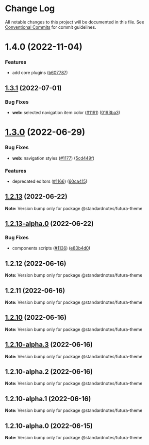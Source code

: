 # Change Log

All notable changes to this project will be documented in this file.
See [Conventional Commits](https://conventionalcommits.org) for commit guidelines.

# 1.4.0 (2022-11-04)

### Features

* add core plugins ([b607787](https://github.com/standardnotes/plugins/commit/b60778762306f5647cb715102eab23083b266718))

## [1.3.1](https://github.com/standardnotes/app/compare/@standardnotes/futura-theme@1.3.0...@standardnotes/futura-theme@1.3.1) (2022-07-01)

### Bug Fixes

* **web:** selected navigation item color ([#1191](https://github.com/standardnotes/app/issues/1191)) ([0193ba3](https://github.com/standardnotes/app/commit/0193ba3e7bffa59a3359c984359138e9be34c4e1))

# [1.3.0](https://github.com/standardnotes/app/compare/@standardnotes/futura-theme@1.2.13...@standardnotes/futura-theme@1.3.0) (2022-06-29)

### Bug Fixes

* **web:** navigation styles ([#1177](https://github.com/standardnotes/app/issues/1177)) ([5cd449f](https://github.com/standardnotes/app/commit/5cd449fe800b8950fab2599968933b120222d5fc))

### Features

* deprecated editors ([#1166](https://github.com/standardnotes/app/issues/1166)) ([60ca415](https://github.com/standardnotes/app/commit/60ca4150446f9a14bb6a31416686c6d07a7d0cd9))

## [1.2.13](https://github.com/standardnotes/app/compare/@standardnotes/futura-theme@1.2.13-alpha.0...@standardnotes/futura-theme@1.2.13) (2022-06-22)

**Note:** Version bump only for package @standardnotes/futura-theme

## [1.2.13-alpha.0](https://github.com/standardnotes/app/compare/@standardnotes/futura-theme@1.2.12...@standardnotes/futura-theme@1.2.13-alpha.0) (2022-06-22)

### Bug Fixes

* components scripts ([#1136](https://github.com/standardnotes/app/issues/1136)) ([e80b4d0](https://github.com/standardnotes/app/commit/e80b4d0ffad495c758b593c30e1c4c754dda9b7e))

## 1.2.12 (2022-06-16)

**Note:** Version bump only for package @standardnotes/futura-theme

## 1.2.11 (2022-06-16)

**Note:** Version bump only for package @standardnotes/futura-theme

## [1.2.10](https://github.com/standardnotes/app/compare/@standardnotes/futura-theme@1.2.10-alpha.3...@standardnotes/futura-theme@1.2.10) (2022-06-16)

**Note:** Version bump only for package @standardnotes/futura-theme

## [1.2.10-alpha.3](https://github.com/standardnotes/app/compare/@standardnotes/futura-theme@1.2.10-alpha.2...@standardnotes/futura-theme@1.2.10-alpha.3) (2022-06-16)

**Note:** Version bump only for package @standardnotes/futura-theme

## 1.2.10-alpha.2 (2022-06-16)

**Note:** Version bump only for package @standardnotes/futura-theme

## 1.2.10-alpha.1 (2022-06-16)

**Note:** Version bump only for package @standardnotes/futura-theme

## 1.2.10-alpha.0 (2022-06-15)

**Note:** Version bump only for package @standardnotes/futura-theme
